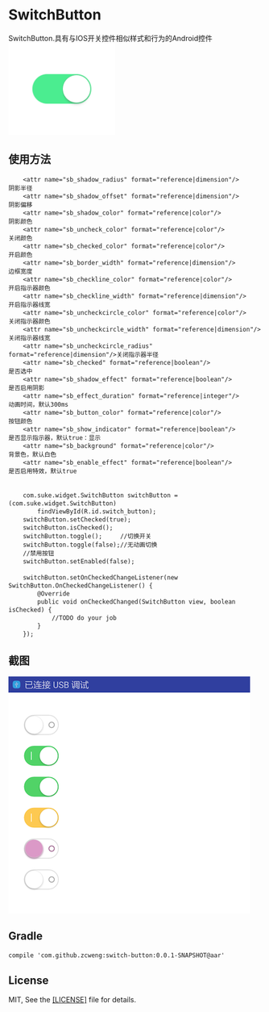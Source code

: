# SwitchButton
SwitchButton.具有与IOS开关控件相似样式和行为的Android控件
<img src="21879.gif" style="max-width:212px;height:182px;" />

使用方法
-------
```
    <attr name="sb_shadow_radius" format="reference|dimension"/>       阴影半径
    <attr name="sb_shadow_offset" format="reference|dimension"/>       阴影偏移
    <attr name="sb_shadow_color" format="reference|color"/>            阴影颜色
    <attr name="sb_uncheck_color" format="reference|color"/>           关闭颜色
    <attr name="sb_checked_color" format="reference|color"/>           开启颜色
    <attr name="sb_border_width" format="reference|dimension"/>        边框宽度
    <attr name="sb_checkline_color" format="reference|color"/>         开启指示器颜色
    <attr name="sb_checkline_width" format="reference|dimension"/>     开启指示器线宽
    <attr name="sb_uncheckcircle_color" format="reference|color"/>     关闭指示器颜色
    <attr name="sb_uncheckcircle_width" format="reference|dimension"/> 关闭指示器线宽
    <attr name="sb_uncheckcircle_radius" format="reference|dimension"/>关闭指示器半径
    <attr name="sb_checked" format="reference|boolean"/>               是否选中
    <attr name="sb_shadow_effect" format="reference|boolean"/>         是否启用阴影
    <attr name="sb_effect_duration" format="reference|integer"/>       动画时间，默认300ms
    <attr name="sb_button_color" format="reference|color"/>            按钮颜色
    <attr name="sb_show_indicator" format="reference|boolean"/>        是否显示指示器，默认true：显示
    <attr name="sb_background" format="reference|color"/>              背景色，默认白色
    <attr name="sb_enable_effect" format="reference|boolean"/>         是否启用特效，默认true


	com.suke.widget.SwitchButton switchButton = (com.suke.widget.SwitchButton)
	    findViewById(R.id.switch_button);
	switchButton.setChecked(true);
	switchButton.isChecked();
	switchButton.toggle();     //切换开关
	switchButton.toggle(false);//无动画切换
	//禁用按钮
	switchButton.setEnabled(false);

	switchButton.setOnCheckedChangeListener(new SwitchButton.OnCheckedChangeListener() {
		@Override
		public void onCheckedChanged(SwitchButton view, boolean isChecked) {
			//TODO do your job
		}
	});

``` 


截图
-------
<img src="device-capture.png" style="max-width:480px;height:auto;" />


Gradle
-------
```
compile 'com.github.zcweng:switch-button:0.0.1-SNAPSHOT@aar'
```

License
-------
MIT, See the <a href="https://github.com/zcweng/SwitchButton/LICENSE">[LICENSE]</a> file for details.
